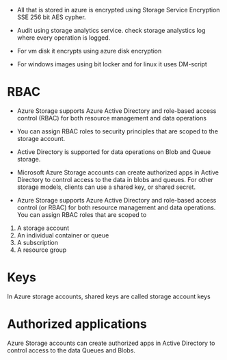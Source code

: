 - All that is stored in azure is encrypted using Storage Service Encryption SSE 256 bit AES cypher.
- Audit using storage analytics service. check storage analystics log where every operation is logged.

- For vm disk it encrypts using azure disk encryption
- For windows images using bit locker and for linux it uses DM-script

# RBAC

- Azure Storage supports Azure Active Directory and role-based access control (RBAC) for both resource management and data operations
- You can assign RBAC roles to security principles that are scoped to the storage account.  
- Active Directory is supported for data operations on Blob and Queue storage.

- Microsoft Azure Storage accounts can create authorized apps in Active Directory to control access to the data in blobs and queues. For other storage models, clients can use a shared key, or shared secret.
- Azure Storage supports Azure Active Directory and role-based access control (or RBAC) for both resource management and data operations. You can assign RBAC roles that are scoped to 
1. A storage account
2. An individual container or queue
3. A subscription
4. A resource group 

# Keys
In Azure storage accounts, shared keys are called storage account keys

# Authorized applications
Azure Storage accounts can create authorized apps in Active Directory to control access to the data Queues and Blobs.
